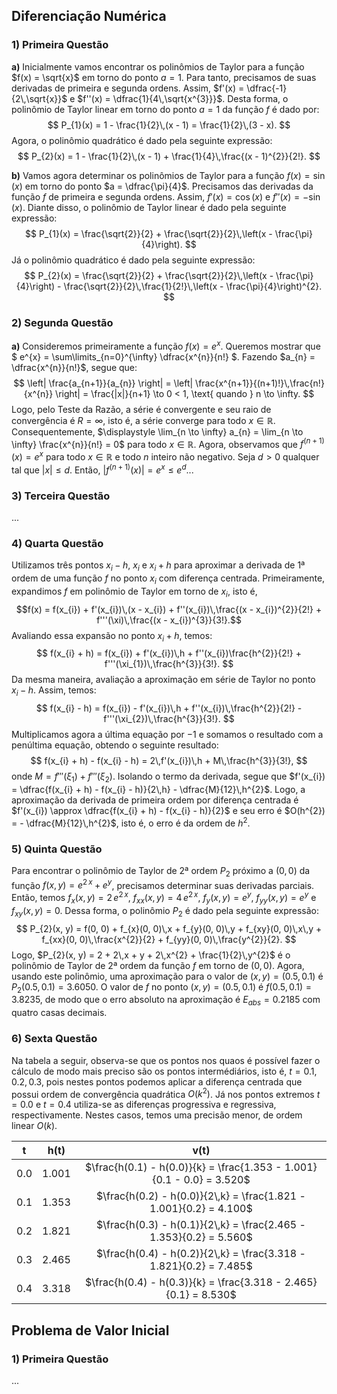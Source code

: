 <h2>Diferenciação Numérica</h2>

<h3>1) Primeira Questão</h3>

**a)** Inicialmente vamos encontrar os polinômios de Taylor para a função $f(x) = \sqrt{x}$ em torno do ponto $a = 1$. Para tanto, precisamos de suas derivadas de primeira e segunda ordens. Assim, $f'(x) = \dfrac{-1}{2\,\sqrt{x}}$ e $f''(x) = \dfrac{1}{4\,\sqrt{x^{3}}}$. Desta forma, o polinômio de Taylor linear em torno do ponto $a = 1$ da função $f$ é dado por:
$$ P_{1}(x) = 1 - \frac{1}{2}\,(x - 1) = \frac{1}{2}\,(3 - x). $$
Agora, o polinômio quadrático é dado pela seguinte expressão:
$$ P_{2}(x) = 1 - \frac{1}{2}\,(x - 1) + \frac{1}{4}\,\frac{(x - 1)^{2}}{2!}. $$

**b)** Vamos agora determinar os polinômios de Taylor para a função $f(x) = \sin(x)$ em torno do ponto $a = \dfrac{\pi}{4}$. Precisamos das derivadas da função $f$ de primeira e segunda ordens. Assim, $f'(x) = \cos(x)$ e $f''(x) = -\sin(x)$. Diante disso, o polinômio de Taylor linear é dado pela seguinte expressão:
$$ P_{1}(x) = \frac{\sqrt{2}}{2} + \frac{\sqrt{2}}{2}\,\left(x - \frac{\pi}{4}\right). $$
Já o polinômio quadrático é dado pela seguinte expressão:
$$ P_{2}(x) = \frac{\sqrt{2}}{2} + \frac{\sqrt{2}}{2}\,\left(x - \frac{\pi}{4}\right) - \frac{\sqrt{2}}{2}\,\frac{1}{2!}\,\left(x - \frac{\pi}{4}\right)^{2}. $$

<h3>2) Segunda Questão</h3>

**a)** Consideremos primeiramente a função $f(x) = e^{x}$. Queremos mostrar que $ e^{x} = \sum\limits_{n=0}^{\infty} \dfrac{x^{n}}{n!} $. Fazendo $a_{n} = \dfrac{x^{n}}{n!}$, segue que:
$$ \left| \frac{a_{n+1}}{a_{n}} \right| = \left| \frac{x^{n+1}}{(n+1)!}\,\frac{n!}{x^{n}} \right| = \frac{|x|}{n+1} \to 0 < 1, \text{ quando } n \to \infty. $$
Logo, pelo Teste da Razão, a série é convergente e seu raio de convergência é $R = \infty$, isto é, a série converge para todo $x \in \mathbb{R}$. Consequentemente, $\displaystyle \lim_{n \to \infty} a_{n} = \lim_{n \to \infty} \frac{x^{n}}{n!} = 0$ para todo $x \in \mathbb{R}$. Agora, observamos que $f^{(n+1)}(x) = e^{x}$ para todo $x \in \mathbb{R}$ e todo $n$ inteiro não negativo. Seja $d > 0$ qualquer tal que $|x| \leq d$. Então, $|f^{(n+1)}(x)| = e^{x} \leq e^{d}$...

<h3>3) Terceira Questão</h3>

...

<h3>4) Quarta Questão</h3>

Utilizamos três pontos $x_i - h$, $x_{i}$ e $x_{i} + h$ para aproximar a derivada de 1ª ordem de uma função $f$ no ponto $x_{i}$ com diferença centrada. Primeiramente, expandimos $f$ em polinômio de Taylor em torno de $x_i$, isto é,
$$f(x) = f(x_{i}) + f'(x_{i})\,(x - x_{i}) + f''(x_{i})\,\frac{(x - x_{i})^{2}}{2!} + f'''(\xi)\,\frac{(x - x_{i})^{3}}{3!}.$$
Avaliando essa expansão no ponto $x_{i} + h$, temos:
$$ f(x_{i} + h) = f(x_{i}) + f'(x_{i})\,h + f''(x_{i})\frac{h^{2}}{2!} + f'''(\xi_{1})\,\frac{h^{3}}{3!}. $$
Da mesma maneira, avaliação a aproximação em série de Taylor no ponto $x_{i} - h$. Assim, temos:
$$ f(x_{i} - h) = f(x_{i}) - f'(x_{i})\,h + f''(x_{i})\,\frac{h^{2}}{2!} - f'''(\xi_{2})\,\frac{h^{3}}{3!}. $$
Multiplicamos agora a última equação por $-1$ e somamos o resultado com a penúltima equação, obtendo o seguinte resultado:
$$ f(x_{i} + h) - f(x_{i} - h) = 2\,f'(x_{i})\,h + M\,\frac{h^{3}}{3!}, $$
onde $M = f'''(\xi_{1}) + f'''(\xi_{2})$. Isolando o termo da derivada, segue que $f'(x_{i}) = \dfrac{f(x_{i} + h) - f(x_{i} - h)}{2\,h} - \dfrac{M}{12}\,h^{2}$. Logo, a aproximação da derivada de primeira ordem por diferença centrada é $f'(x_{i}) \approx \dfrac{f(x_{i} + h) - f(x_{i} - h)}{2}$ e seu erro é $O(h^{2}) = - \dfrac{M}{12}\,h^{2}$, isto é, o erro é da ordem de $h^{2}$.

<h3>5) Quinta Questão</h3>

Para encontrar o polinômio de Taylor de 2ª ordem $P_{2}$ próximo a $(0, 0)$ da função $f(x, y) = e^{2\,x} + e^{y}$, precisamos determinar suas derivadas parciais. Então, temos $f_{x}(x, y) =2\,e^{2\,x}$, $f_{xx}(x, y) = 4\,e^{2\,x}$, $f_{y}(x, y) = e^{y}$, $f_{yy}(x, y) = e^{y}$ e $f_{xy}(x, y) = 0$. Dessa forma, o polinômio $P_{2}$ é dado pela seguinte expressão:
$$ P_{2}(x, y) = f(0, 0) + f_{x}(0, 0)\,x + f_{y}(0, 0)\,y + f_{xy}(0, 0)\,x\,y + f_{xx}(0, 0)\,\frac{x^{2}}{2} + f_{yy}(0, 0)\,\frac{y^{2}}{2}. $$
Logo, $P_{2}(x, y) = 2 + 2\,x + y + 2\,x^{2} + \frac{1}{2}\,y^{2}$ é o polinômio de Taylor de 2ª ordem da função $f$ em torno de $(0, 0)$. Agora, usando este polinômio, uma aproximação para o valor de $(x, y) = (0.5, 0.1)$ é $P_{2}(0.5, 0.1) = 3.6050$. O valor de $f$ no ponto $(x, y) = (0.5, 0.1)$ é $f(0.5, 0.1) = 3.8235$, de modo que o erro absoluto na aproximação é $E_{abs} = 0.2185$ com quatro casas decimais.

<h3>6) Sexta Questão</h3>

Na tabela a seguir, observa-se que os pontos nos quaos é possível fazer o cálculo de modo mais preciso são os pontos intermédiários, isto é, $t = 0.1, 0.2, 0.3$, pois nestes pontos podemos aplicar a diferença centrada que possui ordem de convergência quadrática $O(k^{2})$. Já nos pontos extremos $t = 0.0$ e $t = 0.4$ utiliza-se as diferenças progressiva e regressiva, respectivamente. Nestes casos, temos uma precisão menor, de ordem linear $O(k)$.
<div align="center">

| **t** | **h(t)** | **v(t)** |
|:----:|:----:|:----:|
| 0.0 | 1.001 | $\frac{h(0.1) - h(0.0)}{k} = \frac{1.353 - 1.001}{0.1 - 0.0} = 3.520$ |
| 0.1 | 1.353 | $\frac{h(0.2) - h(0.0)}{2\,k} = \frac{1.821 - 1.001}{0.2} = 4.100$ |
| 0.2 | 1.821 | $\frac{h(0.3) - h(0.1)}{2\,k} = \frac{2.465 - 1.353}{0.2} = 5.560$ |
| 0.3 | 2.465 | $\frac{h(0.4) - h(0.2)}{2\,k} = \frac{3.318 - 1.821}{0.2} = 7.485$ |
| 0.4 | 3.318 | $\frac{h(0.4) - h(0.3)}{k} = \frac{3.318 - 2.465}{0.1} = 8.530$ |

</div>

<h2>Problema de Valor Inicial</h2>

<h3>1) Primeira Questão</h3>

...